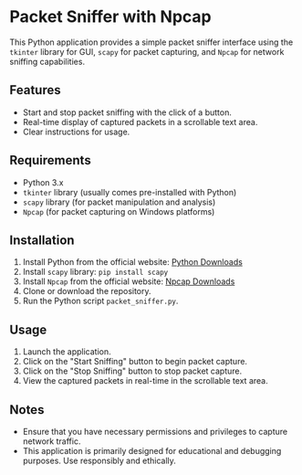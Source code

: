 # Packet Sniffer with Npcap

This Python application provides a simple packet sniffer interface using the `tkinter` library for GUI, `scapy` for packet capturing, and `Npcap` for network sniffing capabilities.

## Features
- Start and stop packet sniffing with the click of a button.
- Real-time display of captured packets in a scrollable text area.
- Clear instructions for usage.

## Requirements
- Python 3.x
- `tkinter` library (usually comes pre-installed with Python)
- `scapy` library (for packet manipulation and analysis)
- `Npcap` (for packet capturing on Windows platforms)

## Installation
1. Install Python from the official website: [Python Downloads](https://www.python.org/downloads/)
2. Install `scapy` library: `pip install scapy`
3. Install `Npcap` from the official website: [Npcap Downloads](https://nmap.org/npcap/)
4. Clone or download the repository.
5. Run the Python script `packet_sniffer.py`.

## Usage
1. Launch the application.
2. Click on the "Start Sniffing" button to begin packet capture.
3. Click on the "Stop Sniffing" button to stop packet capture.
4. View the captured packets in real-time in the scrollable text area.

## Notes
- Ensure that you have necessary permissions and privileges to capture network traffic.
- This application is primarily designed for educational and debugging purposes. Use responsibly and ethically.

